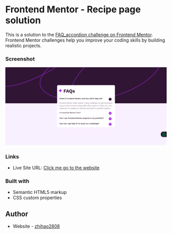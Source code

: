 # Frontend Mentor - Recipe page solution

This is a solution to the [FAQ_accordion challenge on Frontend Mentor](https://www.frontendmentor.io/challenges/faq-accordion-wyfFdeBwBz). Frontend Mentor challenges help you improve your coding skills by building realistic projects. 

### Screenshot

![Design preview for the Recipe page coding challenge](./design/desktop_preview.png)

### Links

- Live Site URL: [Click me go to the website](https://zhihao2808.github.io/FAQ_accordion_practice/)

### Built with

- Semantic HTML5 markup
- CSS custom properties

## Author

- Website - [zhihao2808](https://github.com/zhihao2808)
